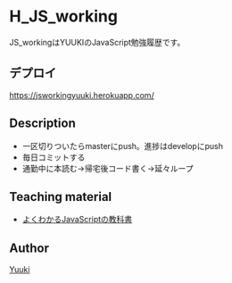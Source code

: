 H_JS_working
====

JS_workingはYUUKIのJavaScript勉強履歴です。

## デプロイ
https://jsworkingyuuki.herokuapp.com/

## Description

- 一区切りついたらmasterにpush。進捗はdevelopにpush
- 毎日コミットする
- 通勤中に本読む→帰宅後コード書く→延々ループ

##  Teaching material

- [よくわかるJavaScriptの教科書](https://amzn.to/2WxG11E)

## Author

[Yuuki](https://github.com/YuukiTetsuya)

